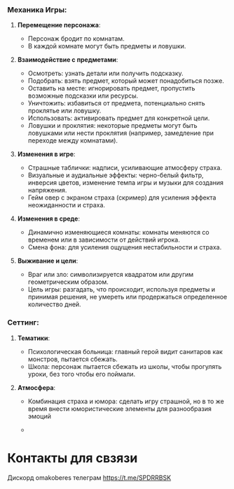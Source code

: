 ### Механика Игры:

1. **Перемещение персонажа**: 
   - Персонаж бродит по комнатам.
   - В каждой комнате могут быть предметы и ловушки.

2. **Взаимодействие с предметами**: 
   - Осмотреть: узнать детали или получить подсказку.
   - Подобрать: взять предмет, который может понадобиться позже.
   - Оставить на месте: игнорировать предмет, пропустить возможные подсказки или ресурсы.
   - Уничтожить: избавиться от предмета, потенциально снять проклятье или ловушку.
   - Использовать: активировать предмет для конкретной цели.
   - Ловушки и проклятия: некоторые предметы могут быть ловушками или нести проклятия (например, замедление при переходе между комнатами).

3. **Изменения в игре**:
   - Страшные таблички: надписи, усиливающие атмосферу страха.
   - Визуальные и аудиальные эффекты: черно-белый фильтр, инверсия цветов, изменение темпа игры и музыки для создания напряжения.
   - Гейм овер с экраном страха (скример) для усиления эффекта неожиданности и страха.

4. **Изменения в среде**:
   - Динамично изменяющиеся комнаты: комнаты меняются со временем или в зависимости от действий игрока.
   - Смена фона: для усиления ощущения нестабильности и страха.

5. **Выживание и цели**:
   - Враг или зло: символизируется квадратом или другим геометрическим образом.
   - Цель игры: разгадать, что происходит, используя предметы и принимая решения, не умереть или продержаться определенное количество дней.

### Сеттинг:

1. **Тематики**:
   - Психологическая больница: главный герой видит санитаров как монстров, пытается сбежать.
   - Школа: персонаж пытается сбежать из школы, чтобы прогулять уроки, без того чтобы его поймали.

2. **Атмосфера**:
   - Комбинация страха и юмора: сделать игру страшной, но в то же время внести юмористические элементы для разнообразия эмоций
  
   - 
# Контакты для свзязи 
Дискорд omakoberes
телеграм https://t.me/SPDRRBSK
